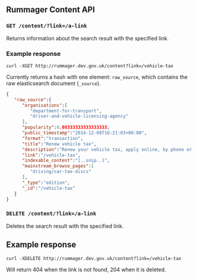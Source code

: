## Rummager Content API

### `GET /content/?link=/a-link`

Returns information about the search result with the specified link.

### Example response

```
curl -XGET http://rummager.dev.gov.uk/content?link=/vehicle-tax
```

Currently returns a hash with one element: `raw_source`, which contains the raw elasticsearch document (`_source`).

```json
{  
   "raw_source":{  
      "organisations":[  
         "department-for-transport",
         "driver-and-vehicle-licensing-agency"
      ],
      "popularity":0.08333333333333333,
      "public_timestamp":"2014-12-09T16:21:03+00:00",
      "format":"transaction",
      "title":"Renew vehicle tax",
      "description":"Renew your vehicle tax, apply online, by phone or at the Post Office",
      "link":"/vehicle-tax",
      "indexable_content":"[..snip..]",
      "mainstream_browse_pages":[  
         "driving/car-tax-discs"
      ],
      "_type":"edition",
      "_id":"/vehicle-tax"
   }
}
```

### `DELETE /content/?link=/a-link`

Deletes the search result with the specified link.


## Example response

```
curl -XDELETE http://rummager.dev.gov.uk/content?link=/vehicle-tax
```

Will return 404 when the link is not found, 204 when it is deleted.
